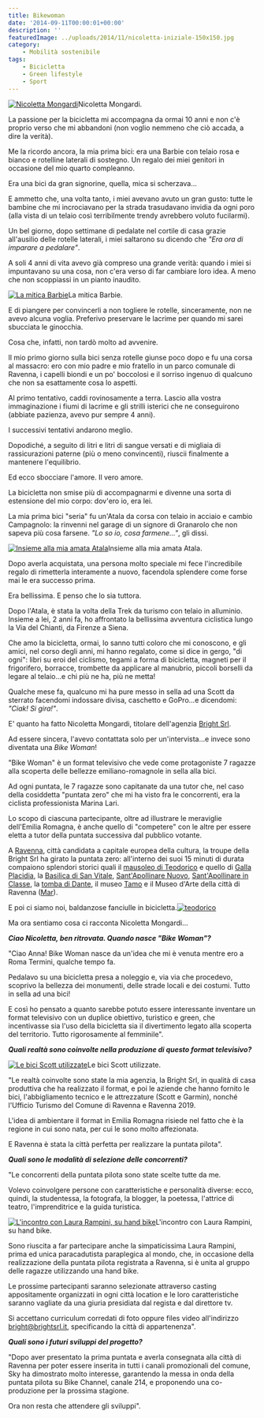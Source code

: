 ```yaml
---
title: Bikewoman
date: '2014-09-11T00:00:01+00:00'
description: ''
featuredImage: ../uploads/2014/11/nicoletta-iniziale-150x150.jpg
category:
    - Mobilità sostenibile
tags:
    - Bicicletta
    - Green lifestyle
    - Sport
---
```


[![Nicoletta Mongardi](../uploads/2014/11/nicoletta-iniziale-300x225.jpg)](https://myhumus.com/wp-content/uploads/2014/11/nicoletta-iniziale.jpg)Nicoletta Mongardi.

La passione per la bicicletta mi accompagna da ormai 10 anni e non c'è proprio verso che mi abbandoni (non voglio nemmeno che ciò accada, a dire la verità).

Me la ricordo ancora, la mia prima bici: era una Barbie con telaio rosa e bianco e rotelline laterali di sostegno. Un regalo dei miei genitori in occasione del mio quarto compleanno.

Era una bici da gran signorine, quella, mica si scherzava...

E ammetto che, una volta tanto, i miei avevano avuto un gran gusto: tutte le bambine che mi incrociavano per la strada trasudavano invidia da ogni poro (alla vista di un telaio così terribilmente trendy avrebbero voluto fucilarmi).

Un bel giorno, dopo settimane di pedalate nel cortile di casa grazie all'ausilio delle rotelle laterali, i miei saltarono su dicendo che *"Era ora di imparare a pedalare"*.

A soli 4 anni di vita avevo già compreso una grande verità: quando i miei si impuntavano su una cosa, non c'era verso di far cambiare loro idea. A meno che non scoppiassi in un pianto inaudito.

[![La mitica Barbie](../uploads/2014/11/barbie-300x238.jpg)](https://myhumus.com/wp-content/uploads/2014/11/barbie.jpg)La mitica Barbie.

E di piangere per convincerli a non togliere le rotelle, sinceramente, non ne avevo alcuna voglia. Preferivo preservare le lacrime per quando mi sarei sbucciata le ginocchia.

Cosa che, infatti, non tardò molto ad avvenire.

Il mio primo giorno sulla bici senza rotelle giunse poco dopo e fu una corsa al massacro: ero con mio padre e mio fratello in un parco comunale di Ravenna, i capelli biondi e un po' boccolosi e il sorriso ingenuo di qualcuno che non sa esattamente cosa lo aspetti.

Al primo tentativo, caddi rovinosamente a terra. Lascio alla vostra immaginazione i fiumi di lacrime e gli strilli isterici che ne conseguirono (abbiate pazienza, avevo pur sempre 4 anni).

I successivi tentativi andarono meglio.

Dopodiché, a seguito di litri e litri di sangue versati e di migliaia di rassicurazioni paterne (più o meno convincenti), riuscii finalmente a mantenere l'equilibrio.

Ed ecco sbocciare l'amore. Il vero amore.

La bicicletta non smise più di accompagnarmi e divenne una sorta di estensione del mio corpo: dov'ero io, era lei.

La mia prima bici "seria" fu un'Atala da corsa con telaio in acciaio e cambio Campagnolo: la rinvenni nel garage di un signore di Granarolo che non sapeva più cosa farsene. *"Lo so io, cosa farmene..."*, gli dissi.

[![Insieme alla mia amata Atala](../uploads/2014/11/atala-300x227.jpg)](https://myhumus.com/wp-content/uploads/2014/11/atala.jpg)Insieme alla mia amata Atala.

Dopo averla acquistata, una persona molto speciale mi fece l'incredibile regalo di rimetterla interamente a nuovo, facendola splendere come forse mai le era successo prima.

Era bellissima. E penso che lo sia tuttora.

Dopo l'Atala, è stata la volta della Trek da turismo con telaio in alluminio. Insieme a lei, 2 anni fa, ho affrontato la bellissima avventura ciclistica lungo la Via del Chianti, da Firenze a Siena.

Che amo la bicicletta, ormai, lo sanno tutti coloro che mi conoscono, e gli amici, nel corso degli anni, mi hanno regalato, come si dice in gergo, "di ogni": libri su eroi del ciclismo, tegami a forma di bicicletta, magneti per il frigorifero, borracce, trombette da applicare al manubrio, piccoli borselli da legare al telaio...e chi più ne ha, più ne metta!

Qualche mese fa, qualcuno mi ha pure messo in sella ad una Scott da sterrato facendomi indossare divisa, caschetto e GoPro...e dicendomi: *"Ciak! Si gira!"*.

E' quanto ha fatto Nicoletta Mongardi, titolare dell'agenzia [Bright Srl](http://www.brightsrl.it).

Ad essere sincera, l'avevo contattata solo per un'intervista...e invece sono diventata una *Bike Woman*!

"Bike Woman" è un format televisivo che vede come protagoniste 7 ragazze alla scoperta delle bellezze emiliano-romagnole in sella alla bici.

Ad ogni puntata, le 7 ragazze sono capitanate da una tutor che, nel caso della cosiddetta "puntata zero" che mi ha visto fra le concorrenti, era la ciclista professionista Marina Lari.

Lo scopo di ciascuna partecipante, oltre ad illustrare le meraviglie dell'Emilia Romagna, è anche quello di "competere" con le altre per essere eletta a tutor della puntata successiva dal pubblico votante.

A [Ravenna](http://www.turismo.ra.it/ita/), città candidata a capitale europea della cultura, la troupe della Bright Srl ha girato la puntata zero: all'interno dei suoi 15 minuti di durata compaiono splendori storici quali il [mausoleo di Teodorico](http://www.turismo.ra.it/ita/Scopri-il-territorio/Arte-e-cultura/Patrimonio-Unesco/Mausoleo-di-Teoderico) e quello di [Galla Placidia](http://www.turismo.ra.it/ita/Scopri-il-territorio/Arte-e-cultura/Patrimonio-Unesco/Mausoleo-di-Galla-Placidia), la [Basilica di San Vitale](http://www.turismo.ra.it/ita/Scopri-il-territorio/Arte-e-cultura/Patrimonio-Unesco/Basilica-di-San-Vitale), [Sant'Apollinare Nuovo](http://www.turismo.ra.it/ita/Scopri-il-territorio/Arte-e-cultura/Patrimonio-Unesco/Basilica-di-Sant'Apollinare-Nuovo), [Sant'Apollinare in Classe](http://www.turismo.ra.it/ita/Scopri-il-territorio/Arte-e-cultura/Patrimonio-Unesco/Basilica-di-Sant'Apollinare-in-Classe), la [tomba di Dante](http://www.turismo.ra.it/ita/Scopri-il-territorio/Arte-e-cultura/Monumenti-alla-memoria/Tomba-di-Dante-e-Quadrarco-di-Braccioforte), il museo [Tamo](http://www.tamoravenna.it) e il Museo d'Arte della città di Ravenna ([Mar](http://www.mar.ra.it/ita/)).

E poi ci siamo noi, baldanzose fanciulle in bicicletta.[![teodorico](../uploads/2014/09/teodorico-300x158.jpg)](https://myhumus.com/wp-content/uploads/2014/09/teodorico.jpg)

Ma ora sentiamo cosa ci racconta Nicoletta Mongardi...

***Ciao Nicoletta, ben ritrovata. Quando nasce "Bike Woman"?***

"Ciao Anna! Bike Woman nasce da un'idea che mi è venuta mentre ero a Roma Termini, qualche tempo fa.

Pedalavo su una bicicletta presa a noleggio e, via via che procedevo, scoprivo la bellezza dei monumenti, delle strade locali e dei costumi. Tutto in sella ad una bici!

E così ho pensato a quanto sarebbe potuto essere interessante inventare un format televisivo con un duplice obiettivo, turistico e green, che incentivasse sia l'uso della bicicletta sia il divertimento legato alla scoperta del territorio. Tutto rigorosamente al femminile".

***Quali realtà sono coinvolte nella produzione di questo format televisivo?***

[![Le bici Scott utilizzate](../uploads/2014/09/bici-scott-300x180.jpg)](https://myhumus.com/wp-content/uploads/2014/09/bici-scott.jpg)Le bici Scott utilizzate.

"Le realtà coinvolte sono state la mia agenzia, la Bright Srl, in qualità di casa produttiva che ha realizzato il format, e poi le aziende che hanno fornito le bici, l'abbigliamento tecnico e le attrezzature (Scott e Garmin), nonché l'Ufficio Turismo del Comune di Ravenna e Ravenna 2019.

L'idea di ambientare il format in Emilia Romagna risiede nel fatto che è la regione in cui sono nata, per cui le sono molto affezionata.

E Ravenna è stata la città perfetta per realizzare la puntata pilota".

***Quali sono le modalità di selezione delle concorrenti?***

"Le concorrenti della puntata pilota sono state scelte tutte da me.

Volevo coinvolgere persone con caratteristiche e personalità diverse: ecco, quindi, la studentessa, la fotografa, la blogger, la poetessa, l'attrice di teatro, l'imprenditrice e la guida turistica.

[![L'incontro con Laura Rampini, su hand bike](../uploads/2014/09/hand-bike-300x160.jpg)](https://myhumus.com/wp-content/uploads/2014/09/hand-bike.jpg)L'incontro con Laura Rampini, su hand bike.

Sono riuscita a far partecipare anche la simpaticissima Laura Rampini, prima ed unica paracadutista paraplegica al mondo, che, in occasione della realizzazione della puntata pilota registrata a Ravenna, si è unita al gruppo delle ragazze utilizzando una hand bike.

Le prossime partecipanti saranno selezionate attraverso casting appositamente organizzati in ogni città location e le loro caratteristiche saranno vagliate da una giuria presidiata dal regista e dal direttore tv.

Si accettano curriculum corredati di foto oppure files video all'indirizzo bright@brightsrl.it, specificando la città di appartenenza".

***Quali sono i futuri sviluppi del progetto?***

"Dopo aver presentato la prima puntata e averla consegnata alla città di Ravenna per poter essere inserita in tutti i canali promozionali del comune, Sky ha dimostrato molto interesse, garantendo la messa in onda della puntata pilota su Bike Channel, canale 214, e proponendo una co-produzione per la prossima stagione.

Ora non resta che attendere gli sviluppi".

